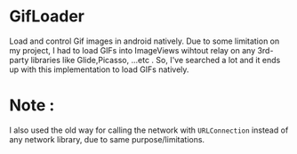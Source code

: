 # GifLoader
Load and control Gif images in android natively. 
Due to some limitation on my project, I had to load GIFs into ImageViews wihtout relay on any 3rd-party libraries like Glide,Picasso, ...etc . 
So, I've searched a lot and it ends up with this implementation to load GIFs natively.

# Note : 
I also used the old way for calling the network with <code>URLConnection</code> instead of any network library, due to same purpose/limitations. 
